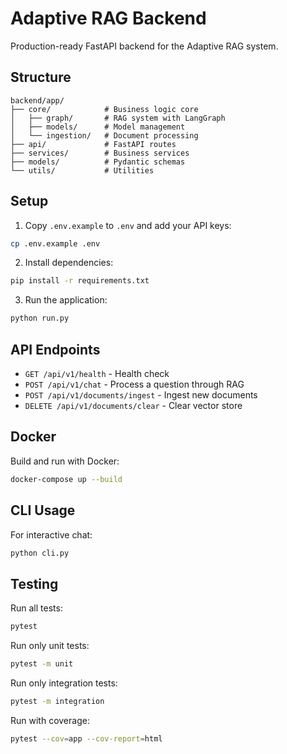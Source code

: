# Adaptive RAG Backend

Production-ready FastAPI backend for the Adaptive RAG system.

## Structure

```
backend/app/
├── core/            # Business logic core
│   ├── graph/       # RAG system with LangGraph
│   ├── models/      # Model management
│   └── ingestion/   # Document processing
├── api/             # FastAPI routes
├── services/        # Business services
├── models/          # Pydantic schemas
└── utils/           # Utilities
```

## Setup

1. Copy `.env.example` to `.env` and add your API keys:
```bash
cp .env.example .env
```

2. Install dependencies:
```bash
pip install -r requirements.txt
```

3. Run the application:
```bash
python run.py
```

## API Endpoints

- `GET /api/v1/health` - Health check
- `POST /api/v1/chat` - Process a question through RAG
- `POST /api/v1/documents/ingest` - Ingest new documents
- `DELETE /api/v1/documents/clear` - Clear vector store

## Docker

Build and run with Docker:
```bash
docker-compose up --build
```

## CLI Usage

For interactive chat:
```bash
python cli.py
```

## Testing

Run all tests:
```bash
pytest
```

Run only unit tests:
```bash
pytest -m unit
```

Run only integration tests:
```bash
pytest -m integration
```

Run with coverage:
```bash
pytest --cov=app --cov-report=html
```
